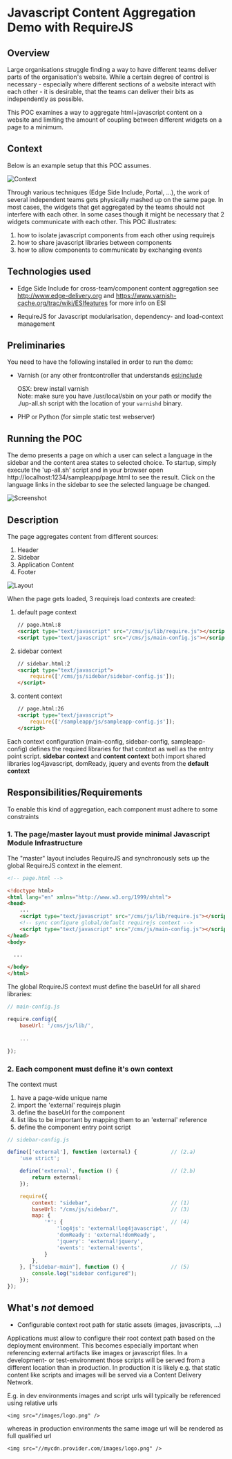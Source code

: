 
# Javascript Content Aggregation Demo with RequireJS

## Overview

Large organisations struggle finding a way to have different teams deliver parts of the organisation's website. While a certain degree of control is necessary - especially where different sections of a website interact with each other - it is desirable, that the teams can deliver their bits as independently as possible.

This POC examines a way to aggregate html+javascript content on a website and limiting the amount of coupling between different widgets on a page to a minimum.


## Context

Below is an example setup that this POC assumes.

![Context](doc/context.png)

Through various techniques (Edge Side Include, Portal, ...), the work of several independent teams gets physically mashed up on the same page. In most cases, the widgets that get aggregated by the teams should not interfere with each other. In some cases though it might be necessary that 2 widgets communicate with each other. This POC illustrates:

1. how to isolate javascript components from each other using requirejs
2. how to share javascript libraries between components
3. how to allow components to communicate by exchanging events


## Technologies used

- Edge Side Include
    for cross-team/component content aggregation
    see http://www.edge-delivery.org and https://www.varnish-cache.org/trac/wiki/ESIfeatures for more info on ESI

- RequireJS
    for Javascript modularisation, dependency- and load-context management

## Preliminaries

You need to have the following installed in order to run the demo:

- Varnish (or any other frontcontroller that understands <esi:include>
  
    OSX: brew install varnish  
    Note: make sure you have /usr/local/sbin on your path or modify the ./up-all.sh script with the location of your ```varnishd``` binary.

- PHP or Python (for simple static test webserver)

## Running the POC

The demo presents a page on which a user can select a language in the sidebar and the content area states to selected choice. To startup, simply execute the 'up-all.sh' script and in your browser open http://localhost:1234/sampleapp/page.html to see the result. Click on the language links in the sidebar to see the selected language be changed.

![Screenshot](doc/screenshot.png)

## Description

The page aggregates content from different sources:

1. Header
2. Sidebar
3. Application Content
4. Footer

![Layout](doc/layout.png)

When the page gets loaded, 3 requirejs load contexts are created:

1. default page context

    ```html
    // page.html:8
    <script type="text/javascript" src="/cms/js/lib/require.js"></script>
    <script type="text/javascript" src="/cms/js/main-config.js"></script>
    ```

2. sidebar context

    ```html
    // sidebar.html:2
    <script type="text/javascript">
        require(['/cms/js/sidebar/sidebar-config.js']);
    </script>
    ```

3. content context

    ```html
    // page.html:26
    <script type="text/javascript">
        require(['/sampleapp/js/sampleapp-config.js']);
    </script>
    ```

Each context configuration (main-config, sidebar-config, sampleapp-config) defines the required libraries for that context as well as the entry point script. __sidebar context__ and __content context__ both import shared libraries log4javascript, domReady, jquery and events from the __default context__

## Responsibilities/Requirements

To enable this kind of aggregation, each component must adhere to some constraints 

### 1. The page/master layout must provide minimal Javascript Module Infrastructure

The "master" layout includes RequireJS and synchronously sets up the global RequireJS context in the <html><head> element.

```html
<!-- page.html -->

<!doctype html>
<html lang="en" xmlns="http://www.w3.org/1999/xhtml">
<head>
    ...
    <script type="text/javascript" src="/cms/js/lib/require.js"></script>
    <!-- sync configure global/default requirejs context -->
    <script type="text/javascript" src="/cms/js/main-config.js"></script>
</head>
<body>

  ...

</body>
</html>
```

The global RequireJS context must define the baseUrl for all shared libraries: 

```javascript
// main-config.js

require.config({
    baseUrl: '/cms/js/lib/',
    
    ...
    
});
```

### 2. Each component must define it's own context

The context must

1. have a page-wide unique name
2. import the 'external' requirejs plugin 
3. define the baseUrl for the component
4. list libs to be important by mapping them to an 'external' reference
5. define the component entry point script

```javascript
// sidebar-config.js

define(['external'], function (external) {           // (2.a)
    'use strict';

    define('external', function () {                 // (2.b)
        return external;
    });

    require({
        context: "sidebar",                          // (1)
        baseUrl: "/cms/js/sidebar/",                 // (3)
        map: {
            '*': {                                   // (4)
                'log4js': 'external!log4javascript',
                'domReady': 'external!domReady',
                'jquery': 'external!jquery',
                'events': 'external!events',
            }
        },
    }, ["sidebar-main"], function () {               // (5)
        console.log("sidebar configured");
    });
});
```


## What's *not* demoed

* Configurable context root path for static assets (images, javascripts, ...)

Applications must allow to configure their root context path based on the deployment environment. This becomes especially important when referencing external artifacts like images or javascript files. In a development- or test-environment those scripts will be served from a different location than in production. In production it is likely e.g. that static content like scripts and images will be served via a Content Delivery Network.

E.g. in dev environments images and script urls will typically be referenced using relative urls

```
<img src="/images/logo.png" />
```

whereas in production environments the same image url will be rendered as full qualified url

```
<img src="//mycdn.provider.com/images/logo.png" />
```

